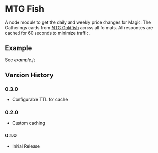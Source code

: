 # MTG Fish

A node module to get the daily and weekly price changes for Magic: The Gatherings cards from [MTG Goldfish](mtggoldfish.com) across all formats. All responses are cached for 60 seconds to minimize traffic. 

## Example

See *example.js*

## Version History

### 0.3.0

- Configurable TTL for cache

### 0.2.0

- Custom caching

### 0.1.0

- Initial Release
